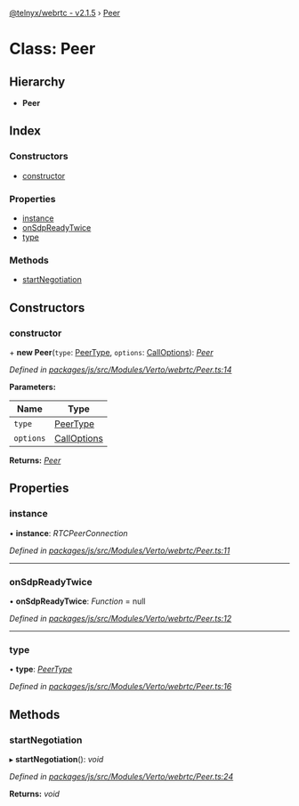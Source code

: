 [@telnyx/webrtc - v2.1.5](../README.md) › [Peer](peer.md)

# Class: Peer

## Hierarchy

* **Peer**

## Index

### Constructors

* [constructor](peer.md#constructor)

### Properties

* [instance](peer.md#instance)
* [onSdpReadyTwice](peer.md#onsdpreadytwice)
* [type](peer.md#type)

### Methods

* [startNegotiation](peer.md#startnegotiation)

## Constructors

###  constructor

\+ **new Peer**(`type`: [PeerType](../enums/peertype.md), `options`: [CallOptions](../interfaces/calloptions.md)): *[Peer](peer.md)*

*Defined in [packages/js/src/Modules/Verto/webrtc/Peer.ts:14](https://github.com/team-telnyx/webrtc/blob/4f15142/packages/js/src/Modules/Verto/webrtc/Peer.ts#L14)*

**Parameters:**

Name | Type |
------ | ------ |
`type` | [PeerType](../enums/peertype.md) |
`options` | [CallOptions](../interfaces/calloptions.md) |

**Returns:** *[Peer](peer.md)*

## Properties

###  instance

• **instance**: *RTCPeerConnection*

*Defined in [packages/js/src/Modules/Verto/webrtc/Peer.ts:11](https://github.com/team-telnyx/webrtc/blob/4f15142/packages/js/src/Modules/Verto/webrtc/Peer.ts#L11)*

___

###  onSdpReadyTwice

• **onSdpReadyTwice**: *Function* =  null

*Defined in [packages/js/src/Modules/Verto/webrtc/Peer.ts:12](https://github.com/team-telnyx/webrtc/blob/4f15142/packages/js/src/Modules/Verto/webrtc/Peer.ts#L12)*

___

###  type

• **type**: *[PeerType](../enums/peertype.md)*

*Defined in [packages/js/src/Modules/Verto/webrtc/Peer.ts:16](https://github.com/team-telnyx/webrtc/blob/4f15142/packages/js/src/Modules/Verto/webrtc/Peer.ts#L16)*

## Methods

###  startNegotiation

▸ **startNegotiation**(): *void*

*Defined in [packages/js/src/Modules/Verto/webrtc/Peer.ts:24](https://github.com/team-telnyx/webrtc/blob/4f15142/packages/js/src/Modules/Verto/webrtc/Peer.ts#L24)*

**Returns:** *void*
